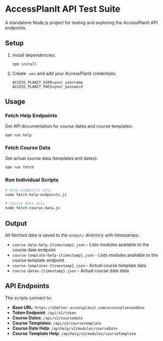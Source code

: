 # AccessPlanIt API Test Suite

A standalone Node.js project for testing and exploring the AccessPlanIt API endpoints.

## Setup

1. Install dependencies:
   ```bash
   npm install
   ```

2. Create `.env` and add your AccessPlanIt credentials:
   ```
   ACCESS_PLANIT_USER=your_username
   ACCESS_PLANIT_PASS=your_password
   ```

## Usage

### Fetch Help Endpoints
Get API documentation for course dates and course templates:
```bash
npm run help
```

### Fetch Course Data
Get actual course data (templates and dates):
```bash
npm run fetch
```

### Run Individual Scripts
```bash
# Help endpoints only
node fetch-help-endpoints.js

# Course data only
node fetch-course-data.js
```

## Output

All fetched data is saved to the `output/` directory with timestamps:
- `course-date-help-{timestamp}.json` - Lists modules available to the course date endpoint
- `course-template-help-{timestamp}.json` - Lists modules available to the course template endpoint  
- `course-templates-{timestamp}.json` - Actual course template data
- `course-dates-{timestamp}.json` - Actual course date data

## API Endpoints

The scripts connect to:
- **Base URL**: `https://shelter.accessplanit.com/accessplansandbox`
- **Token Endpoint**: `/api/v2/token`
- **Course Dates**: `/api/v2/coursedate`
- **Course Templates**: `/api/v2/coursetemplate`
- **Course Date Help**: `/apihelp/v2/modules/courseDate`
- **Course Template Help**: `/apihelp/v2/modules/courseTemplate`

